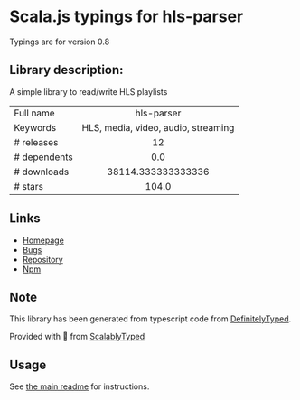 
# Scala.js typings for hls-parser

Typings are for version 0.8

## Library description:
A simple library to read/write HLS playlists

|                    |                 |
| ------------------ | :-------------: |
| Full name          | hls-parser |
| Keywords           | HLS, media, video, audio, streaming |
| # releases         | 12 |
| # dependents       | 0.0 |
| # downloads        | 38114.333333333336 |
| # stars            | 104.0 |

## Links
- [Homepage](https://github.com/kuu/hls-parser#readme)
- [Bugs](https://github.com/kuu/hls-parser/issues)
- [Repository](https://github.com/kuu/hls-parser)
- [Npm](https://www.npmjs.com/package/hls-parser)
    


## Note
This library has been generated from typescript code from [DefinitelyTyped](https://definitelytyped.org).

Provided with :purple_heart: from [ScalablyTyped](https://github.com/oyvindberg/ScalablyTyped)

## Usage
See [the main readme](../../readme.md) for instructions.



